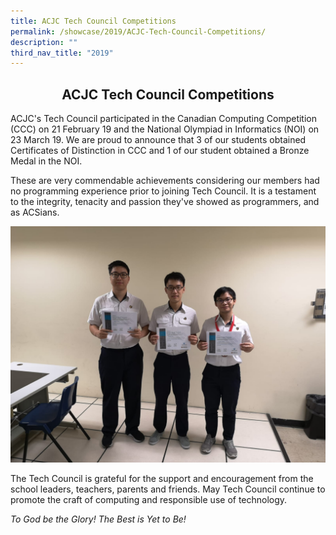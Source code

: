 ```yaml
---
title: ACJC Tech Council Competitions
permalink: /showcase/2019/ACJC-Tech-Council-Competitions/
description: ""
third_nav_title: "2019"
---
```

## <center> ACJC Tech Council Competitions </center>

ACJC's Tech Council participated in the Canadian Computing Competition (CCC) on 21 February 19 and the National Olympiad in Informatics (NOI) on 23 March 19. We are proud to announce that 3 of our students obtained Certificates of Distinction in CCC and 1 of our student obtained a Bronze Medal in the NOI.

These are very commendable achievements considering our members had no programming experience prior to joining Tech Council. It is a testament to the integrity, tenacity and passion they've showed as programmers, and as ACSians.

![](/images/photo%20of%20winners.jpeg)

The Tech Council is grateful for the support and encouragement from the school leaders, teachers, parents and friends. May Tech Council continue to promote the craft of computing and responsible use of technology.

_To God be the Glory! The Best is Yet to Be!_

